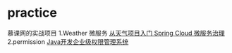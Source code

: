 # practice
慕课网的实战项目
1.Weather 微服务   <a href="https://coding.imooc.com/learn/list/177.html">从天气项目入门 Spring Cloud 微服务治理</a>
2.permission <a href="https://coding.imooc.com/lesson/149.html#">Java开发企业级权限管理系统</a>
